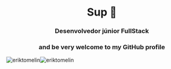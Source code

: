 <div align="center">
  <h1 align="center">Sup 👋</h1>

  <h3 align="center">Desenvolvedor júnior FullStack</h3>
  <h3 align="center">and be very welcome to my GitHub profile</h3>
  
  <div style="display: flex;">
    <img src="https://github-readme-stats.vercel.app/api?username=erik-tomelin&show_icons=true&theme=material-palenight&count_private=true" alt="eriktomelin" />
    <img src="https://github-readme-stats.vercel.app/api/top-langs/?username=erik-tomelin&layout=compact&theme=material-palenight&count_private=true" alt="eriktomelin" />
  </div>
</div>

